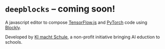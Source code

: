 # `deepblocks` – coming soon!

A javascript editor to compose [TensorFlow.js](https://www.tensorflow.org/js) and [PyTorch](https://pytorch.org/) code using [Blockly](https://developers.google.com/blockly).

Developed by [KI macht Schule](https://ki-macht-schule.de/), a non-profit initiative bringing AI eduction to schools.
